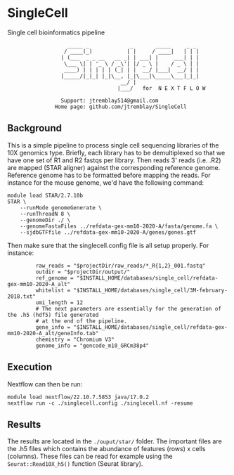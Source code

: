 # SingleCell
Single cell bioinformatics pipeline

```
                   _____ _             _       _____     _ _ 
                  / ____(_)           | |     / ____|   | | |
                 | (___  _ _ __   __ _| | ___| |     ___| | |
                  \___ \| | '_ \ / _\'| |/ _ \ |    / _ \ | |
                  ____) | | | | | (_| | |  __/ |___|  __/ | |
                 |_____/|_|_| |_|\__, |_|\___|\_____\___|_|_|
                                    __/ |                      
                                   |___/   for  N E X T F L O W 
                                          
                 Support: jtremblay514@gmail.com
               Home page: github.com/jtremblay/SingleCell
```

## Background
This is a simple pipeline to process single cell sequencing libraries of the 10X genomics type. 
Briefly, each library has to be demultiplexed so that we have one set of R1 and R2 fastqs per library.
Then reads 3' reads (i.e. .R2) are mapped (STAR aligner) against the corresponding reference genome. 
Reference genome has to be formatted before mapping the reads. For instance for the mouse genome, we'd have the following command:
```
module load STAR/2.7.10b
STAR \
    --runMode genomeGenerate \
    --runThreadN 8 \
    --genomeDir ./ \
    --genomeFastaFiles ../refdata-gex-mm10-2020-A/fasta/genome.fa \
    --sjdbGTFfile ../refdata-gex-mm10-2020-A/genes/genes.gtf
```

Then make sure that the singlecell.config file is all setup properly. For instance:
```
         raw_reads = "$projectDir/raw_reads/*_R{1,2}_001.fastq"
         outdir = "$projectDir/output/"
         ref_genome = "$INSTALL_HOME/databases/single_cell/refdata-gex-mm10-2020-A_alt"
         whitelist = "$INSTALL_HOME/databases/single_cell/3M-february-2018.txt"
         umi_length = 12
         # The next parameters are essentially for the generation of the .h5 (hdf5) file generated
         # at the end of the pipeline.
         gene_info = "$INSTALL_HOME/databases/single_cell/refdata-gex-mm10-2020-A_alt/geneInfo.tab"
         chemistry = "Chromium V3"
         genome_info = "gencode_m10_GRCm38p4"
```

## Execution
Nextflow can then be run:
```
module load nextflow/22.10.7.5853 java/17.0.2
nextflow run -c ./singlecell.config ./singlecell.nf -resume
```

## Results
The results are located in the `./ouput/star/` folder. The important files are the .h5 files which contains the abundance of features (rows) x cells (columns).
These files can be read for example using the `Seurat::Read10X_h5()` function (Seurat library).



